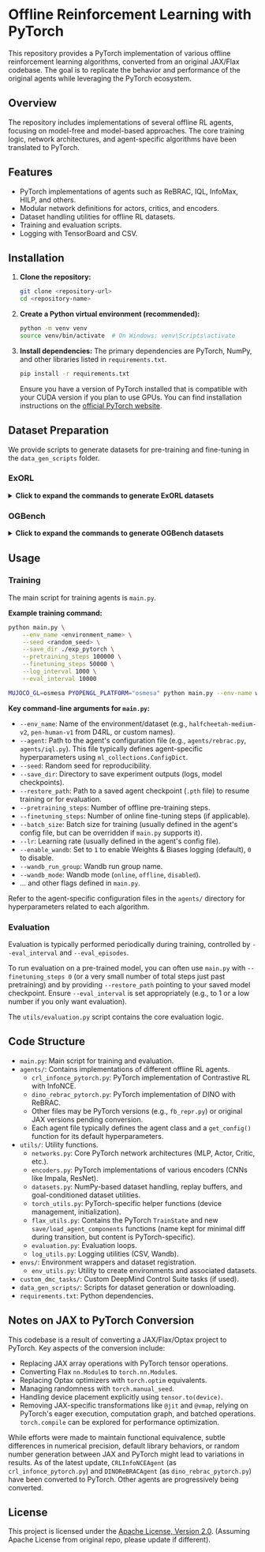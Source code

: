 # Offline Reinforcement Learning with PyTorch

This repository provides a PyTorch implementation of various offline reinforcement learning algorithms, converted from an original JAX/Flax codebase. The goal is to replicate the behavior and performance of the original agents while leveraging the PyTorch ecosystem.

## Overview

The repository includes implementations of several offline RL agents, focusing on model-free and model-based approaches. The core training logic, network architectures, and agent-specific algorithms have been translated to PyTorch.

## Features

*   PyTorch implementations of agents such as ReBRAC, IQL, InfoMax, HILP, and others.
*   Modular network definitions for actors, critics, and encoders.
*   Dataset handling utilities for offline RL datasets.
*   Training and evaluation scripts.
*   Logging with TensorBoard and CSV.

## Installation

1.  **Clone the repository:**
    ```bash
    git clone <repository-url>
    cd <repository-name>
    ```

2.  **Create a Python virtual environment (recommended):**
    ```bash
    python -m venv venv
    source venv/bin/activate  # On Windows: venv\Scripts\activate
    ```

3.  **Install dependencies:**
    The primary dependencies are PyTorch, NumPy, and other libraries listed in `requirements.txt`.
    ```bash
    pip install -r requirements.txt
    ```
    Ensure you have a version of PyTorch installed that is compatible with your CUDA version if you plan to use GPUs. You can find installation instructions on the [official PyTorch website](https://pytorch.org/get-started/locally/).

## Dataset Preparation

We provide scripts to generate datasets for pre-training and fine-tuning in the `data_gen_scripts` folder.

### ExORL

<details>
<summary><b>Click to expand the commands to generate ExORL datasets</b></summary>

The default directory to store the datasets is `~/.exorl`.

1. Download exploratory datasets
   ```
   ./data_gen_scripts/download.sh cheetah rnd
   ./data_gen_scripts/download.sh walker rnd
   ./data_gen_scripts/download.sh quadruped rnd
   ./data_gen_scripts/download.sh jaco rnd
   ```
2. Generate pre-training datasets
   ```
   # cheetah
   python data_gen_scripts/generate_exorl_dataset.py --env_name=cheetah_run --save_path=~/.exorl/data/rnd_reward_free_cheetah.hdf5 --skip_size=0 --dataset_size=5_000_000 --relabel_reward=0
   python data_gen_scripts/generate_exorl_dataset.py --env_name=cheetah_run --save_path=~/.exorl/data/rnd_reward_free_cheetah_val.hdf5 --skip_size=5_000_000 --dataset_size=50_000 --relabel_reward=0
   
   # walker
   python data_gen_scripts/generate_exorl_dataset.py --env_name=walker_walk --save_path=/root/RL/infom/datasets/rnd_reward_free_walker.hdf5 --skip_size=0 --dataset_size=5_000_000 --relabel_reward=0 --dataset_dir=/root/RL/infom/datasets
   python data_gen_scripts/generate_exorl_dataset.py --env_name=walker_walk --save_path=/root/RL/infom/datasets/rnd_reward_free_walker_val.hdf5 --skip_size=5_000_000 --dataset_size=50_000 --relabel_reward=0 --dataset_dir=/root/RL/infom/datasets

   # quadruped
   python data_gen_scripts/generate_exorl_dataset.py --env_name=quadruped_run --dataset_dir=~/.exorl/expl_datasets --save_path=~/.exorl/data/rnd_reward_free_quadruped.hdf5 --skip_size=0 --dataset_size=5_000_000 --relabel_reward=0
   python data_gen_scripts/generate_exorl_dataset.py --env_name=quadruped_run --dataset_dir=~/.exorl/expl_datasets --save_path=~/.exorl/data/rnd_reward_free_quadruped_val.hdf5 --skip_size=50_000 --dataset_size=500_000 --relabel_reward=0
   
   # jaco
   python data_gen_scripts/generate_exorl_dataset.py --env_name=jaco_reach_top_left --dataset_dir=~/.exorl/expl_datasets --save_path=~/.exorl/data/rnd_reward_free_jaco.hdf5 --skip_size=0 --dataset_size=5_000_000 --relabel_reward=0
   python data_gen_scripts/generate_exorl_dataset.py --env_name=jaco_reach_top_left --dataset_dir=~/.exorl/expl_datasets --save_path=~/.exorl/data/rnd_reward_free_jaco_val.hdf5 --skip_size=50_000 --dataset_size=500_000 --relabel_reward=0
   ```
3. Generate fine-tuning datasets
   ```
   # cheetah {run, run backward, walk, walk backward}
   python data_gen_scripts/generate_exorl_dataset.py --env_name=cheetah_run --save_path=~/.exorl/data/rnd_reward_labeled_cheetah_run.hdf5 --skip_size=5_000_000 --dataset_size=500_000 --relabel_reward=1
   python data_gen_scripts/generate_exorl_dataset.py --env_name=cheetah_run --save_path=~/.exorl/data/rnd_reward_labeled_cheetah_run_val.hdf5 --skip_size=5_500_000 --dataset_size=50_000 --relabel_reward=1
   
   python data_gen_scripts/generate_exorl_dataset.py --env_name=cheetah_run_backward --save_path=~/.exorl/data/rnd_reward_labeled_cheetah_run_backward.hdf5 --skip_size=5_000_000 --dataset_size=500_000 --relabel_reward=1 --dataset_dir=/root/RL/infom/datasets
   python data_gen_scripts/generate_exorl_dataset.py --env_name=cheetah_run_backward --save_path=~/.exorl/data/rnd_reward_labeled_cheetah_run_backward_val.hdf5 --skip_size=5_500_000 --dataset_size=50_000 --relabel_reward=1 --dataset_dir=/root/RL/infom/datasets
   
   python data_gen_scripts/generate_exorl_dataset.py --env_name=cheetah_walk --save_path=~/.exorl/data/rnd_reward_labeled_cheetah_walk.hdf5 --skip_size=5_000_000 --dataset_size=500_000 --relabel_reward=1
   python data_gen_scripts/generate_exorl_dataset.py --env_name=cheetah_walk --save_path=~/.exorl/data/rnd_reward_labeled_cheetah_walk_val.hdf5 --skip_size=5_500_000 --dataset_size=50_000 --relabel_reward=1
   
   python data_gen_scripts/generate_exorl_dataset.py --env_name=cheetah_walk_backward --save_path=~/.exorl/data/rnd_reward_labeled_cheetah_walk_backward.hdf5 --skip_size=5_000_000 --dataset_size=500_000 --relabel_reward=1
   python data_gen_scripts/generate_exorl_dataset.py --env_name=cheetah_walk_backward --save_path=~/.exorl/data/rnd_reward_labeled_cheetah_walk_backward_val.hdf5 --skip_size=5_500_000 --dataset_size=50_000 --relabel_reward=1
   
   # walker {walk, run, stand, flip}
   python data_gen_scripts/generate_exorl_dataset.py --env_name=walker_walk --save_path=/root/RL/infom/datasets/rnd_reward_labeled_walker_walk.hdf5 --skip_size=5_000_000 --dataset_size=500_000 --relabel_reward=1 --dataset_dir=/root/RL/infom/datasets
   python data_gen_scripts/generate_exorl_dataset.py --env_name=walker_walk --save_path=/root/RL/infom/datasets/rnd_reward_labeled_walker_walk_val.hdf5 --skip_size=5_500_000 --dataset_size=50_000 --relabel_reward=1 --dataset_dir=/root/RL/infom/datasets
   
   python data_gen_scripts/generate_exorl_dataset.py --env_name=walker_run --save_path=~/.exorl/data/rnd_reward_labeled_walker_run.hdf5 --skip_size=5_000_000 --dataset_size=500_000 --relabel_reward=1
   python data_gen_scripts/generate_exorl_dataset.py --env_name=walker_run --save_path=~/.exorl/data/rnd_reward_labeled_walker_run_val.hdf5 --skip_size=5_500_000 --dataset_size=50_000 --relabel_reward=1
   
   python data_gen_scripts/generate_exorl_dataset.py --env_name=walker_stand --save_path=~/.exorl/data/rnd_reward_labeled_walker_stand.hdf5 --skip_size=5_000_000 --dataset_size=500_000 --relabel_reward=1
   python data_gen_scripts/generate_exorl_dataset.py --env_name=walker_stand --save_path=~/.exorl/data/rnd_reward_labeled_walker_stand_val.hdf5 --skip_size=5_500_000 --dataset_size=50_000 --relabel_reward=1
   
   python data_gen_scripts/generate_exorl_dataset.py --env_name=walker_flip --save_path=~/.exorl/data/rnd_reward_labeled_walker_flip.hdf5 --skip_size=5_000_000 --dataset_size=500_000 --relabel_reward=1
   python data_gen_scripts/generate_exorl_dataset.py --env_name=walker_flip --save_path=~/.exorl/data/rnd_reward_labeled_walker_flip_val.hdf5 --skip_size=5_500_000 --dataset_size=50_000 --relabel_reward=1
   
   # quadruped {run, jump, stand, walk}
   python data_gen_scripts/generate_exorl_dataset.py --env_name=quadruped_run --save_path=~/.exorl/data/rnd_reward_labeled_quadruped_run.hdf5 --skip_size=5_000_000 --dataset_size=500_000 --relabel_reward=1
   python data_gen_scripts/generate_exorl_dataset.py --env_name=quadruped_run --save_path=~/.exorl/data/rnd_reward_labeled_quadruped_run_val.hdf5 --skip_size=5_500_000 --dataset_size=50_000 --relabel_reward=1
   
   python data_gen_scripts/generate_exorl_dataset.py --env_name=quadruped_jump --save_path=~/.exorl/data/rnd_reward_labeled_quadruped_jump.hdf5 --skip_size=5_000_000 --dataset_size=500_000 --relabel_reward=1
   python data_gen_scripts/generate_exorl_dataset.py --env_name=quadruped_jump --save_path=~/.exorl/data/rnd_reward_labeled_quadruped_jump_val.hdf5 --skip_size=5_500_000 --dataset_size=50_000 --relabel_reward=1
   
   python data_gen_scripts/generate_exorl_dataset.py --env_name=quadruped_stand --save_path=~/.exorl/data/rnd_reward_labeled_quadruped_stand.hdf5 --skip_size=5_000_000 --dataset_size=500_000 --relabel_reward=1
   python data_gen_scripts/generate_exorl_dataset.py --env_name=quadruped_stand --save_path=~/.exorl/data/rnd_reward_labeled_quadruped_stand_val.hdf5 --skip_size=5_500_000 --dataset_size=50_000 --relabel_reward=1
   
   python data_gen_scripts/generate_exorl_dataset.py --env_name=quadruped_walk --save_path=~/.exorl/data/rnd_reward_labeled_quadruped_walk.hdf5 --skip_size=5_000_000 --dataset_size=500_000 --relabel_reward=1
   python data_gen_scripts/generate_exorl_dataset.py --env_name=quadruped_walk --save_path=~/.exorl/data/rnd_reward_labeled_quadruped_walk_val.hdf5 --skip_size=5_500_000 --dataset_size=50_000 --relabel_reward=1
   
   # jaco {reach top left, reach top right, reach bottom left, reach bottom right}
   python data_gen_scripts/generate_exorl_dataset.py --env_name=jaco_reach_top_left --save_path=~/.exorl/data/rnd_reward_labeled_jaco_reach_top_left.hdf5 --skip_size=5_000_000 --dataset_size=500_000 --relabel_reward=1
   python data_gen_scripts/generate_exorl_dataset.py --env_name=jaco_reach_top_left --save_path=~/.exorl/data/rnd_reward_labeled_jaco_reach_top_left_val.hdf5 --skip_size=5_500_000 --dataset_size=50_000 --relabel_reward=1
   
   python data_gen_scripts/generate_exorl_dataset.py --env_name=jaco_reach_top_right --save_path=~/.exorl/data/rnd_reward_labeled_jaco_reach_top_right.hdf5 --skip_size=5_000_000 --dataset_size=500_000 --relabel_reward=1
   python data_gen_scripts/generate_exorl_dataset.py --env_name=jaco_reach_top_right --save_path=~/.exorl/data/rnd_reward_labeled_jaco_reach_top_right_val.hdf5 --skip_size=5_500_000 --dataset_size=50_000 --relabel_reward=1
   
   python data_gen_scripts/generate_exorl_dataset.py --env_name=jaco_reach_bottom_left --save_path=~/.exorl/data/rnd_reward_labeled_jaco_reach_bottom_left.hdf5 --skip_size=5_000_000 --dataset_size=500_000 --relabel_reward=1
   python data_gen_scripts/generate_exorl_dataset.py --env_name=jaco_reach_bottom_left --save_path=~/.exorl/data/rnd_reward_labeled_jaco_reach_bottom_left_val.hdf5 --skip_size=5_500_000 --dataset_size=50_000 --relabel_reward=1
   
   python data_gen_scripts/generate_exorl_dataset.py --env_name=jaco_reach_bottom_right --save_path=~/.exorl/data/rnd_reward_labeled_jaco_reach_bottom_right.hdf5 --skip_size=5_000_000 --dataset_size=500_000 --relabel_reward=1
   python data_gen_scripts/generate_exorl_dataset.py --env_name=jaco_reach_bottom_right --save_path=~/.exorl/data/rnd_reward_labeled_jaco_reach_bottom_right_val.hdf5 --skip_size=5_500_000 --dataset_size=50_000 --relabel_reward=1
   ```

</details>

### OGBench

<details>
<summary><b>Click to expand the commands to generate OGBench datasets</b></summary>

We use the default datasets in OGBench for pre-training. The following datasets will be downloaded automatically to `~/.ogbench/data` when executing the code:
- cube single 
  - cube-single-play-v0
  - cube-single-play-v0-val
- cube double 
  - cube-double-play-v0
  - cube-double-play-v0-val
- scene
  - scene-play-v0
  - scene-play-v0-val
- puzzle 4x4
  - puzzle-4x4-play-v0
  - puzzle-4x4-play-v0-val 
- visual cube single task 1
  - visual-cube-single-play-v0
  - visual-cube-single-play-v0-val
- visual cube double task 1
  - visual-cube-double-play-v0
  - visual-cube-double-play-v0-val
- visual scene task 1
  - visual-scene-play-v0
  - visual-scene-play-v0-val
- visual puzzle 4x4 task 1
  - visual-puzzle-4x4-play-v0
  - visual-puzzle-4x4-play-v0-val

We generate fine-tuning datasets using following commands

```
# cube single
python data_gen_scripts/generate_manipspace.py --env_name=cube-single-v0 --save_path=~/.ogbench/data/cube-single-play-ft-v0.npz --num_episodes=500 --max_episode_steps=1001 --dataset_type=play
python data_gen_scripts/generate_manipspace.py --env_name=cube-single-v0 --save_path=~/.ogbench/data/cube-single-play-ft-v0-val.npz --num_episodes=50 --max_episode_steps=1001 --dataset_type=play

# cube double
python data_gen_scripts/generate_manipspace.py --env_name=cube-double-v0 --save_path=~/.ogbench/data/cube-double-play-ft-v0.npz --num_episodes=500 --max_episode_steps=1001 --dataset_type=play
python data_gen_scripts/generate_manipspace.py --env_name=cube-double-v0 --save_path=~/.ogbench/data/cube-double-play-ft-v0-val.npz --num_episodes=50 --max_episode_steps=1001 --dataset_type=play

# scene
python data_gen_scripts/generate_manipspace.py --env_name=scene-v0 --save_path=~/.ogbench/data/scene-play-ft-v0.npz --num_episodes=500 --max_episode_steps=1001 --dataset_type=play
python data_gen_scripts/generate_manipspace.py --env_name=scene-v0 --save_path=~/.ogbench/data/scene-play-ft-v0-val.npz --num_episodes=50 --max_episode_steps=1001 --dataset_type=play

# puzzle 4x4
python data_gen_scripts/generate_manipspace.py --env_name=puzzle-4x4-v0 --save_path=~/.ogbench/data/puzzle-4x4-play-ft-v0.npz --num_episodes=500 --max_episode_steps=1001 --dataset_type=play
python data_gen_scripts/generate_manipspace.py --env_name=puzzle-4x4-v0 --save_path=~/.ogbench/data/puzzle-4x4-play-ft-v0-val.npz --num_episodes=50 --max_episode_steps=1001 --dataset_type=play

# visual cube single task 1
python data_gen_scripts/generate_manipspace.py --env_name=visual-cube-single-v0 --save_path=~/.ogbench/data/visual-cube-single-play-ft-v0.npz --num_episodes=500 --max_episode_steps=1001 --dataset_type=play
python data_gen_scripts/generate_manipspace.py --env_name=visual-cube-single-v0 --save_path=~/.ogbench/data/visual-cube-single-play-ft-v0-val.npz --num_episodes=50 --max_episode_steps=1001 --dataset_type=play

# visual cube double task 1
python data_gen_scripts/generate_manipspace.py --env_name=visual-cube-double-v0 --save_path=~/.ogbench/data/visual-cube-double-play-ft-v0.npz --num_episodes=500 --max_episode_steps=1001 --dataset_type=play
python data_gen_scripts/generate_manipspace.py --env_name=visual-cube-double-v0 --save_path=~/.ogbench/data/visual-cube-double-play-ft-v0-val.npz --num_episodes=50 --max_episode_steps=1001 --dataset_type=play

# visual scene task 1
python data_gen_scripts/generate_manipspace.py --env_name=visual-scene-v0 --save_path=~/.ogbench/data/visual-scene-play-ft-v0.npz --num_episodes=500 --max_episode_steps=1001 --dataset_type=play
python data_gen_scripts/generate_manipspace.py --env_name=visual-scene-v0 --save_path=~/.ogbench/data/visual-scene-play-ft-v0-val.npz --num_episodes=50 --max_episode_steps=1001 --dataset_type=play

# visual puzzle 4x4 task 1
python data_gen_scripts/generate_manipspace.py --env_name=visual-puzzle-4x4-v0 --save_path=~/.ogbench/data/visual-puzzle-4x4-play-ft-v0.npz --num_episodes=500 --max_episode_steps=1001 --dataset_type=play
python data_gen_scripts/generate_manipspace.py --env_name=visual-puzzle-4x4-v0 --save_path=~/.ogbench/data/visual-puzzle-4x4-play-ft-v0-val.npz --num_episodes=50 --max_episode_steps=1001 --dataset_type=play
```

</details>

## Usage

### Training

The main script for training agents is `main.py`.

**Example training command:**

```bash
python main.py \
    --env_name <environment_name> \
    --seed <random_seed> \
    --save_dir ./exp_pytorch \
    --pretraining_steps 100000 \
    --finetuning_steps 50000 \
    --log_interval 1000 \
    --eval_interval 10000

MUJOCO_GL=osmesa PYOPENGL_PLATFORM="osmesa" python main.py --env-name walker_walk --seed 1 --save-dir ./logdir --pretraining-steps 1000000 --finetuning-steps 500000 --log-interval 100 --eval-interval 10000 --save-interval 500000 --video-episodes 0
```

**Key command-line arguments for `main.py`:**

*   `--env_name`: Name of the environment/dataset (e.g., `halfcheetah-medium-v2`, `pen-human-v1` from D4RL, or custom names).
*   `--agent`: Path to the agent's configuration file (e.g., `agents/rebrac.py`, `agents/iql.py`). This file typically defines agent-specific hyperparameters using `ml_collections.ConfigDict`.
*   `--seed`: Random seed for reproducibility.
*   `--save_dir`: Directory to save experiment outputs (logs, model checkpoints).
*   `--restore_path`: Path to a saved agent checkpoint (`.pth` file) to resume training or for evaluation.
*   `--pretraining_steps`: Number of offline pre-training steps.
*   `--finetuning_steps`: Number of online fine-tuning steps (if applicable).
*   `--batch_size`: Batch size for training (usually defined in the agent's config file, but can be overridden if `main.py` supports it).
*   `--lr`: Learning rate (usually defined in the agent's config file).
*   `--enable_wandb`: Set to `1` to enable Weights & Biases logging (default), `0` to disable.
*   `--wandb_run_group`: Wandb run group name.
*   `--wandb_mode`: Wandb mode (`online`, `offline`, `disabled`).
*   ... and other flags defined in `main.py`.

Refer to the agent-specific configuration files in the `agents/` directory for hyperparameters related to each algorithm.

### Evaluation

Evaluation is typically performed periodically during training, controlled by `--eval_interval` and `--eval_episodes`.

To run evaluation on a pre-trained model, you can often use `main.py` with `--finetuning_steps 0` (or a very small number of total steps just past pretraining) and by providing `--restore_path` pointing to your saved model checkpoint. Ensure `--eval_interval` is set appropriately (e.g., to 1 or a low number if you only want evaluation).

The `utils/evaluation.py` script contains the core evaluation logic.

## Code Structure

*   `main.py`: Main script for training and evaluation.
*   `agents/`: Contains implementations of different offline RL agents.
    *   `crl_infonce_pytorch.py`: PyTorch implementation of Contrastive RL with InfoNCE.
    *   `dino_rebrac_pytorch.py`: PyTorch implementation of DINO with ReBRAC.
    *   Other files may be PyTorch versions (e.g., `fb_repr.py`) or original JAX versions pending conversion.
    *   Each agent file typically defines the agent class and a `get_config()` function for its default hyperparameters.
*   `utils/`: Utility functions.
    *   `networks.py`: Core PyTorch network architectures (MLP, Actor, Critic, etc.).
    *   `encoders.py`: PyTorch implementations of various encoders (CNNs like Impala, ResNet).
    *   `datasets.py`: NumPy-based dataset handling, replay buffers, and goal-conditioned dataset utilities.
    *   `torch_utils.py`: PyTorch-specific helper functions (device management, initialization).
    *   `flax_utils.py`: Contains the PyTorch `TrainState` and new `save/load_agent_components` functions (name kept for minimal diff during transition, but content is PyTorch-specific).
    *   `evaluation.py`: Evaluation loops.
    *   `log_utils.py`: Logging utilities (CSV, Wandb).
*   `envs/`: Environment wrappers and dataset registration.
    *   `env_utils.py`: Utility to create environments and associated datasets.
*   `custom_dmc_tasks/`: Custom DeepMind Control Suite tasks (if used).
*   `data_gen_scripts/`: Scripts for dataset generation or downloading.
*   `requirements.txt`: Python dependencies.

## Notes on JAX to PyTorch Conversion

This codebase is a result of converting a JAX/Flax/Optax project to PyTorch. Key aspects of the conversion include:
*   Replacing JAX array operations with PyTorch tensor operations.
*   Converting Flax `nn.Module`s to `torch.nn.Module`s.
*   Replacing Optax optimizers with `torch.optim` equivalents.
*   Managing randomness with `torch.manual_seed`.
*   Handling device placement explicitly using `tensor.to(device)`.
*   Removing JAX-specific transformations like `@jit` and `@vmap`, relying on PyTorch's eager execution, computation graph, and batched operations. `torch.compile` can be explored for performance optimization.

While efforts were made to maintain functional equivalence, subtle differences in numerical precision, default library behaviors, or random number generation between JAX and PyTorch might lead to variations in results.
As of the latest update, `CRLInfoNCEAgent` (as `crl_infonce_pytorch.py`) and `DINOReBRACAgent` (as `dino_rebrac_pytorch.py`) have been converted to PyTorch. Other agents are progressively being converted.

## License

This project is licensed under the [Apache License, Version 2.0](LICENSE). (Assuming Apache License from original repo, please update if different).
